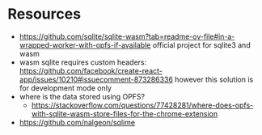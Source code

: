 # Resources

- <https://github.com/sqlite/sqlite-wasm?tab=readme-ov-file#in-a-wrapped-worker-with-opfs-if-available> official project
for sqlite3 and wasm
- wasm sqlite requires custom headers: <https://github.com/facebook/create-react-app/issues/10210#issuecomment-873286336> however this solution is for development mode only
- where is the data stored using OPFS?
  - <https://stackoverflow.com/questions/77428281/where-does-opfs-with-sqlite-wasm-store-files-for-the-chrome-extension>
- <https://github.com/nalgeon/sqlime>
